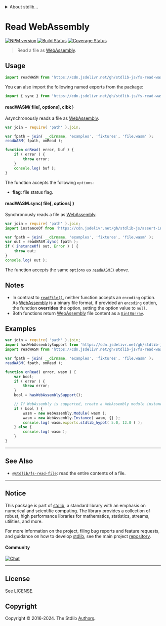 <!--

@license Apache-2.0

Copyright (c) 2018 The Stdlib Authors.

Licensed under the Apache License, Version 2.0 (the "License");
you may not use this file except in compliance with the License.
You may obtain a copy of the License at

   http://www.apache.org/licenses/LICENSE-2.0

Unless required by applicable law or agreed to in writing, software
distributed under the License is distributed on an "AS IS" BASIS,
WITHOUT WARRANTIES OR CONDITIONS OF ANY KIND, either express or implied.
See the License for the specific language governing permissions and
limitations under the License.

-->


<details>
  <summary>
    About stdlib...
  </summary>
  <p>We believe in a future in which the web is a preferred environment for numerical computation. To help realize this future, we've built stdlib. stdlib is a standard library, with an emphasis on numerical and scientific computation, written in JavaScript (and C) for execution in browsers and in Node.js.</p>
  <p>The library is fully decomposable, being architected in such a way that you can swap out and mix and match APIs and functionality to cater to your exact preferences and use cases.</p>
  <p>When you use stdlib, you can be absolutely certain that you are using the most thorough, rigorous, well-written, studied, documented, tested, measured, and high-quality code out there.</p>
  <p>To join us in bringing numerical computing to the web, get started by checking us out on <a href="https://github.com/stdlib-js/stdlib">GitHub</a>, and please consider <a href="https://opencollective.com/stdlib">financially supporting stdlib</a>. We greatly appreciate your continued support!</p>
</details>

# Read WebAssembly

[![NPM version][npm-image]][npm-url] [![Build Status][test-image]][test-url] [![Coverage Status][coverage-image]][coverage-url] <!-- [![dependencies][dependencies-image]][dependencies-url] -->

> Read a file as [WebAssembly][webassembly].



<section class="usage">

## Usage

```javascript
import readWASM from 'https://cdn.jsdelivr.net/gh/stdlib-js/fs-read-wasm@v0.2.1-deno/mod.js';
```

You can also import the following named exports from the package:

```javascript
import { sync } from 'https://cdn.jsdelivr.net/gh/stdlib-js/fs-read-wasm@v0.2.1-deno/mod.js';
```

<a name="read-wasm"></a>

#### readWASM( file\[, options], clbk )

Asynchronously reads a file as [WebAssembly][webassembly].

```javascript
var join = require( 'path' ).join;

var fpath = join( __dirname, 'examples', 'fixtures', 'file.wasm' );
readWASM( fpath, onRead );

function onRead( error, buf ) {
    if ( error ) {
        throw error;
    }
    console.log( buf );
}
```

The function accepts the following `options`:

-   **flag**: file status flag.

#### readWASM.sync( file\[, options] )

Synchronously reads a file as [WebAssembly][webassembly].

```javascript
var join = require( 'path' ).join;
import instanceOf from 'https://cdn.jsdelivr.net/gh/stdlib-js/assert-instance-of@deno/mod.js';

var fpath = join( __dirname, 'examples', 'fixtures', 'file.wasm' );
var out = readWASM.sync( fpath );
if ( instanceOf( out, Error ) ) {
    throw out;
}
console.log( out );
```

The function accepts the same `options` as [`readWASM()`](#read-wasm) above.

</section>

<!-- /.usage -->

<section class="notes">

## Notes

-   In contrast to [`readFile()`][@stdlib/fs/read-file], neither function accepts an `encoding` option. As [WebAssembly][webassembly] is a binary file format, if provided an `encoding` option, the function **overrides** the option, setting the option value to `null`.
-   Both functions return [WebAssembly][webassembly] file content as a [`Uint8Array`][@stdlib/array/uint8].

</section>

<!-- /.notes -->

<section class="examples">

## Examples

<!-- eslint-disable no-undef -->

<!-- eslint no-undef: "error" -->

```javascript
var join = require( 'path' ).join;
import hasWebAssemblySupport from 'https://cdn.jsdelivr.net/gh/stdlib-js/assert-has-wasm-support@deno/mod.js';
import readWASM from 'https://cdn.jsdelivr.net/gh/stdlib-js/fs-read-wasm@v0.2.1-deno/mod.js';

var fpath = join( __dirname, 'examples', 'fixtures', 'file.wasm' );
readWASM( fpath, onRead );

function onRead( error, wasm ) {
    var bool;
    if ( error ) {
        throw error;
    }
    bool = hasWebAssemblySupport();

    // If WebAssembly is supported, create a WebAssembly module instance...
    if ( bool ) {
        wasm = new WebAssembly.Module( wasm );
        wasm = new WebAssembly.Instance( wasm, {} );
        console.log( wasm.exports.stdlib_hypot( 5.0, 12.0 ) );
    } else {
        console.log( wasm );
    }
}
```

</section>

<!-- /.examples -->

<!-- Section for related `stdlib` packages. Do not manually edit this section, as it is automatically populated. -->

<section class="related">

* * *

## See Also

-   <span class="package-name">[`@stdlib/fs-read-file`][@stdlib/fs/read-file]</span><span class="delimiter">: </span><span class="description">read the entire contents of a file.</span>

</section>

<!-- /.related -->

<!-- Section for all links. Make sure to keep an empty line after the `section` element and another before the `/section` close. -->


<section class="main-repo" >

* * *

## Notice

This package is part of [stdlib][stdlib], a standard library with an emphasis on numerical and scientific computing. The library provides a collection of robust, high performance libraries for mathematics, statistics, streams, utilities, and more.

For more information on the project, filing bug reports and feature requests, and guidance on how to develop [stdlib][stdlib], see the main project [repository][stdlib].

#### Community

[![Chat][chat-image]][chat-url]

---

## License

See [LICENSE][stdlib-license].


## Copyright

Copyright &copy; 2016-2024. The Stdlib [Authors][stdlib-authors].

</section>

<!-- /.stdlib -->

<!-- Section for all links. Make sure to keep an empty line after the `section` element and another before the `/section` close. -->

<section class="links">

[npm-image]: http://img.shields.io/npm/v/@stdlib/fs-read-wasm.svg
[npm-url]: https://npmjs.org/package/@stdlib/fs-read-wasm

[test-image]: https://github.com/stdlib-js/fs-read-wasm/actions/workflows/test.yml/badge.svg?branch=v0.2.1
[test-url]: https://github.com/stdlib-js/fs-read-wasm/actions/workflows/test.yml?query=branch:v0.2.1

[coverage-image]: https://img.shields.io/codecov/c/github/stdlib-js/fs-read-wasm/main.svg
[coverage-url]: https://codecov.io/github/stdlib-js/fs-read-wasm?branch=main

<!--

[dependencies-image]: https://img.shields.io/david/stdlib-js/fs-read-wasm.svg
[dependencies-url]: https://david-dm.org/stdlib-js/fs-read-wasm/main

-->

[chat-image]: https://img.shields.io/gitter/room/stdlib-js/stdlib.svg
[chat-url]: https://app.gitter.im/#/room/#stdlib-js_stdlib:gitter.im

[stdlib]: https://github.com/stdlib-js/stdlib

[stdlib-authors]: https://github.com/stdlib-js/stdlib/graphs/contributors

[umd]: https://github.com/umdjs/umd
[es-module]: https://developer.mozilla.org/en-US/docs/Web/JavaScript/Guide/Modules

[deno-url]: https://github.com/stdlib-js/fs-read-wasm/tree/deno
[deno-readme]: https://github.com/stdlib-js/fs-read-wasm/blob/deno/README.md
[umd-url]: https://github.com/stdlib-js/fs-read-wasm/tree/umd
[umd-readme]: https://github.com/stdlib-js/fs-read-wasm/blob/umd/README.md
[esm-url]: https://github.com/stdlib-js/fs-read-wasm/tree/esm
[esm-readme]: https://github.com/stdlib-js/fs-read-wasm/blob/esm/README.md
[branches-url]: https://github.com/stdlib-js/fs-read-wasm/blob/main/branches.md

[stdlib-license]: https://raw.githubusercontent.com/stdlib-js/fs-read-wasm/main/LICENSE

[webassembly]: https://webassembly.org/

[@stdlib/fs/read-file]: https://github.com/stdlib-js/fs-read-file/tree/deno

[@stdlib/array/uint8]: https://github.com/stdlib-js/array-uint8/tree/deno

<!-- <related-links> -->

<!-- </related-links> -->

</section>

<!-- /.links -->

